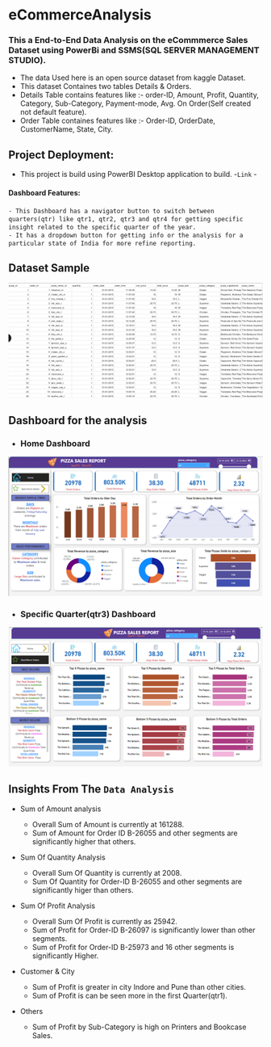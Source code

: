 # eCommerceAnalysis

 ### This a End-to-End Data Analysis on the eCommmerce Sales Dataset using PowerBi and SSMS(SQL SERVER MANAGEMENT STUDIO).
  - The data Used here is an open source dataset from kaggle Dataset.
  - This dataset Containes two tables Details & Orders.
  - Details Table contains features like :- order-ID, Amount, Profit, Quantity, Category, Sub-Category, Payment-mode, Avg. On Order(Self created not default feature).
  - Order Table containes features like :- Order-ID, OrderDate, CustomerName, State, City.

## Project Deployment:
 - This project is build using PowerBI Desktop application to build.
 -`Link` -  
 
#### Dashboard Features:
    - This Dashboard has a navigator button to switch between quarters(qtr) like qtr1, qtr2, qtr3 and qtr4 for getting specific insight related to the specific quarter of the year.
    - It has a dropdown button for getting info or the analysis for a particular state of India for more refine reporting.

  ## Dataset Sample
  <img src="https://github.com/Saurabh7Goku/Sales_data_analysis/blob/main/image_2023-10-31_142410683.png" alt="Dataset Image">

  ## Dashboard for the analysis

  - ### Home Dashboard
  <img src="https://github.com/Saurabh7Goku/Sales_data_analysis/blob/main/pizza_sales_analysis.png" alt="Dataset Image">

  - ### Specific Quarter(qtr3) Dashboard
  <img src="https://github.com/Saurabh7Goku/Sales_data_analysis/blob/main/best_worst_sellers.png" alt="Dataset Image">

  ## Insights From The `Data Analysis`
  - Sum of Amount analysis
      - Overall Sum of Amount is currently at 161288.
      - Sum of Amount for Order ID B-26055 and other segments are significantly higher that others.
        
  - Sum Of Quantity Analysis
      - Overall Sum Of Quantity is currently at 2008.
      - Sum Of Quantity for Order-ID B-26055 and other segments are significantly higer than others.
   
  - Sum Of Profit Analysis
      - Overall Sum Of Profit is currently as 25942.
      - Sum of Profit for Order-ID B-26097 is significantly lower than other segments.
      - Sum of Profit for Order-ID B-25973 and 16 other segments is significantly Higher.
   
  - Customer & City
      - Sum of Profit is greater in city Indore and Pune than other cities.
      - Sum of Profit is can be seen more in the first Quarter(qtr1).
  
  - Others
      - Sum of Profit by Sub-Category is high on Printers and Bookcase Sales. 
